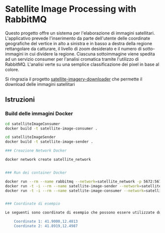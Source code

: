 # Satellite Image Processing with RabbitMQ

Questo progetto offre un sistema per l'elaborazione di immagini satellitari.
L'applicativo prevede l'inserimento da parte dell'utente delle coordinate geografiche del vertice in alto a sinistra e in basso a destra della regione rettangolare da catturare, il livello di zoom desiderato e il numero di sotto-immagini in cui dividere la regione. Ciascuna sottoimmagine viene spedita ad un servizio consumer per l'analisi cromatica tramite l'utilizzo di RabbitMQ.
L'analisi verte su una semplice classificazione dei pixel in base al colore.

Si ringrazia il progetto [satellite-imagery-downloader](https://github.com/andolg/satellite-imagery-downloader) che permette il download delle immagini satellitari

## Istruzioni

### Build delle immagini Docker

```bash
cd satelliteImageConsumer
docker build -t satellite-image-consumer .

cd satelliteImageSender
docker build -t satellite-image-sender .

### Creazione Network Docker

docker network create satellite_network


### Run dei container Docker

docker run --rm --name rabbitmq --network=satellite_network -p 5672:5672 -p 15672:15672 rabbitmq
docker run -t -i --rm --name satellite-image-sender --network=satellite_network satellite-image-sender
docker run -t -i --rm --name satellite-image-consumer --network=satellite_network satellite-image-consumer


### Coordinate di esempio

Le seguenti sono coordinate di esempio che possono essere utilizzate durante l'esecuzione:

    Coordinate 1: 41.9000,12.4813
    Coordinate 2: 41.8919,12.4987
    
    

